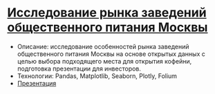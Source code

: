 # [Исследование рынка заведений общественного питания Москвы](https://github.com/Katetim88/Portfolio/blob/main/Исследования%20рынка%20общепита%20в%20Москве/Исследования%20рынка%20общепита%20в%20Москве.ipynb)
- Описание: исследование особенностей рынка заведений общественного питания Москвы на основе открытых данных с целью выбора подходящего места для открытия кофейни, подготовка презентации для инвесторов.
- Технологии: Pandas, Matplotlib, Seaborn, Рlotly, Folium
- [Презентация](https://drive.google.com/drive/folders/1Lr6cID2qHbmGqyYsn9dSaTKUnZb7xikx)
